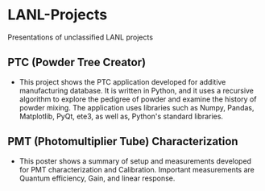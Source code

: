 # LANL-Projects
Presentations of unclassified LANL projects

## PTC (Powder Tree Creator)
* This project shows the PTC application developed for additive manufacturing database. It is written in Python, and it uses a recursive algorithm to explore the pedigree of powder and examine the history of powder mixing. The application uses libraries such as Numpy, Pandas, Matplotlib, PyQt, ete3, as well as, Python's standard libraries.
## PMT (Photomultiplier Tube) Characterization
* This poster shows a summary of setup and measurements developed for PMT characterization and Calibration. Important measurements are Quantum efficiency, Gain, and linear response. 
